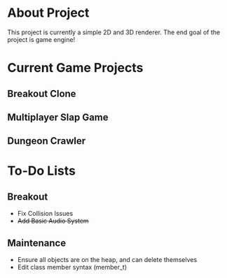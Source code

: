 # About Project

This project is currently a simple 2D and 3D renderer. The end goal of the project is game engine!

# Current Game Projects

## Breakout Clone
## Multiplayer Slap Game
## Dungeon Crawler

# To-Do Lists

## Breakout

- Fix Collision Issues
- ~~Add Basic Audio System~~


## Maintenance

- Ensure all objects are on the heap, and can delete themselves
- Edit class member syntax (member_t)
